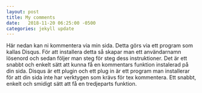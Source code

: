 ```yaml
---
layout: post
title: My comments
date:   2018-11-20 06:25:00 -0500
categories: jekyll update
---
```

Här nedan kan ni kommentera via min sida. Detta görs via ett program
som kallas Disqus. För att installera detta så skapar man ett användarnamn
lösenord och sedan följer man steg för steg dess instruktioner.
Det är ett snabbt och enkelt sätt att kunna få en kommentars
funktion instalerad på din sida. 
Disqus är ett plugin och ett plug in är ett program
man installerar för att din sida inte har verktygen som krävs för 
tex kommentera. Ett snabbt, enkelt och smidigt sätt att få en tredjeparts funktion.


[jekyll-docs]: https://jekyllrb.com/docs/home
[jekyll-gh]:   https://github.com/jekyll/jekyll
[jekyll-talk]: https://talk.jekyllrb.com/